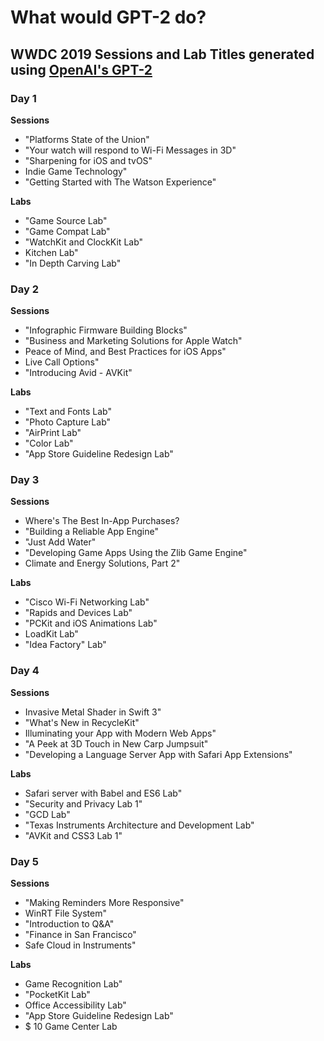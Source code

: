# What would GPT-2 do?
## WWDC 2019 Sessions and Lab Titles generated using [OpenAI's GPT-2](https://github.com/openai/gpt-2)

### Day 1
**Sessions**
- "Platforms State of the Union"
- "Your watch will respond to Wi-Fi Messages in 3D"
- "Sharpening for iOS and tvOS"
- Indie Game Technology"
- "Getting Started with The Watson Experience"

**Labs**
- "Game Source Lab"
- "Game Compat Lab"
- "WatchKit and ClockKit Lab"
- Kitchen Lab"
- "In Depth Carving Lab"

### Day 2
**Sessions**
- "Infographic Firmware Building Blocks"
- "Business and Marketing Solutions for Apple Watch"
- Peace of Mind, and Best Practices for iOS Apps"
- Live Call Options"
- "Introducing Avid - AVKit"

**Labs**
- "Text and Fonts Lab"
- "Photo Capture Lab"
- "AirPrint Lab"
- "Color Lab"
- "App Store Guideline Redesign Lab"

### Day 3
**Sessions**
- Where's The Best In-App Purchases?
- "Building a Reliable App Engine"
- "Just Add Water"
- "Developing Game Apps Using the Zlib Game Engine"
- Climate and Energy Solutions, Part 2"

**Labs**
- "Cisco Wi-Fi Networking Lab"
- "Rapids and Devices Lab"
- "PCKit and iOS Animations Lab"
- LoadKit Lab"
- "Idea Factory" Lab"

### Day 4
**Sessions**
- Invasive Metal Shader in Swift 3"
- "What's New in RecycleKit"
- Illuminating your App with Modern Web Apps"
- "A Peek at 3D Touch in New Carp Jumpsuit"
- "Developing a Language Server App with Safari App Extensions"

**Labs**
- Safari server with Babel and ES6 Lab"
- "Security and Privacy Lab 1"
- "GCD Lab"
- "Texas Instruments Architecture and Development Lab"
- "AVKit and CSS3 Lab 1"

### Day 5
**Sessions**
- "Making Reminders More Responsive"
- WinRT File System"
- "Introduction to Q&A"
- "Finance in San Francisco"
- Safe Cloud in Instruments"

**Labs**
- Game Recognition Lab"
- "PocketKit Lab"
- Office Accessibility Lab"
- "App Store Guideline Redesign Lab"
- $ 10 Game Center Lab
